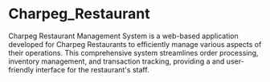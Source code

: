 # Charpeg_Restaurant
Charpeg Restaurant Management System is a web-based application developed for Charpeg Restaurants to efficiently manage various aspects of their operations. This comprehensive system streamlines order processing, inventory management, and transaction tracking, providing a and user-friendly interface for the restaurant's staff.
